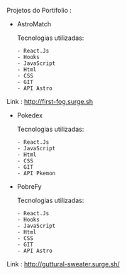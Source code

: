 Projetos do Portifolio :

  * AstroMatch


      Tecnologias utilizadas:
      
      
        - React.Js
        - Hooks
        - JavaScript
        - Html
        - CSS
        - GIT
        - API Astro

Link : http://first-fog.surge.sh


  * Pokedex


      Tecnologias utilizadas:
      
      
        - React.Js
        - JavaScript
        - Html
        - CSS
        - GIT
        - API Pkemon
 

  * PobreFy


      Tecnologias utilizadas:
      
      
        - React.Js
        - Hooks
        - JavaScript
        - Html
        - CSS
        - GIT
        - API Astro

Link : http://guttural-sweater.surge.sh/
        
